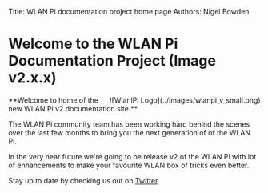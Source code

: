 Title: WLAN Pi documentation project home page
Authors: Nigel Bowden

# Welcome to the WLAN Pi Documentation Project (Image v2.x.x)
<div style="float: right;">
![WlanlPi Logo](../images/wlanpi_v_small.png)
</div>
**Welcome to home of the new WLAN Pi v2 documentation site.**

The WLAN Pi community team has been working hard behind the scenes over the last few months to bring you the next generation of of the WLAN Pi. 

In the very near future we're going to be release v2 of the WLAN Pi with lot of enhancements to make your favourite WLAN box of tricks even better. 

Stay up to date by checking us out on [Twitter][twitter].



<!-- Link list -->
[twitter]: https://twitter.com/wlanpi

